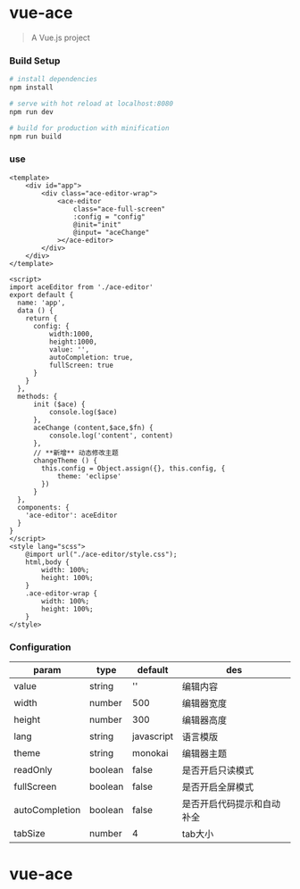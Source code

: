 # vue-ace

> A Vue.js project

### Build Setup

``` bash
# install dependencies
npm install

# serve with hot reload at localhost:8080
npm run dev

# build for production with minification
npm run build
```

### use

```
<template>
    <div id="app">
        <div class="ace-editor-wrap">
            <ace-editor
                class="ace-full-screen"
                :config = "config"
                @init="init"
                @input= "aceChange"
            ></ace-editor>
        </div>
    </div>
</template>

<script>
import aceEditor from './ace-editor'
export default {
  name: 'app',
  data () {
    return {
      config: {
          width:1000,
          height:1000,
          value: '',
          autoCompletion: true,
          fullScreen: true
      }
    }
  },
  methods: {
      init ($ace) {
          console.log($ace)
      },
      aceChange (content,$ace,$fn) {
          console.log('content', content)
      },
      // **新增** 动态修改主题
      changeTheme () {
        this.config = Object.assign({}, this.config, {
            theme: 'eclipse' 
        })
      }
  },
  components: {
    'ace-editor': aceEditor
  }
}
</script>
<style lang="scss">
    @import url("./ace-editor/style.css");
    html,body {
        width: 100%;
        height: 100%;
    }
    .ace-editor-wrap {
        width: 100%;
        height: 100%;
    }
</style>
```
### Configuration


param | type |default | des |
---|---|---|---
value| string|'' |编辑内容
width | number|500| 编辑器宽度
height | number|300| 编辑器高度
lang | string| javascript| 语言模版
theme | string| monokai| 编辑器主题
readOnly | boolean| false | 是否开启只读模式
fullScreen| boolean| false | 是否开启全屏模式
autoCompletion| boolean| false|是否开启代码提示和自动补全
tabSize| number | 4 | tab大小
# vue-ace
